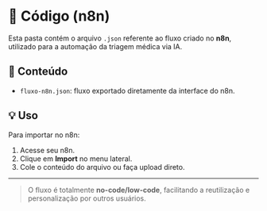 # 🧩 Código (n8n)

Esta pasta contém o arquivo `.json` referente ao fluxo criado no **n8n**, utilizado para a automação da triagem médica via IA.

## 📂 Conteúdo

- `fluxo-n8n.json`: fluxo exportado diretamente da interface do n8n.

## 💡 Uso

Para importar no n8n:
1. Acesse seu n8n.
2. Clique em **Import** no menu lateral.
3. Cole o conteúdo do arquivo ou faça upload direto.

---

> O fluxo é totalmente **no-code/low-code**, facilitando a reutilização e personalização por outros usuários.
